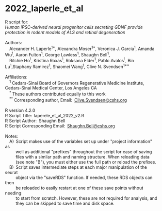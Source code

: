 # 2022_laperle_et_al
R script for:<br/>
*Human iPSC-derived neural progenitor cells secreting GDNF provide protection in rodent models of ALS and retinal degeneration*<br/>
<br/>
Authors:<br/>
&ensp;&ensp;Alexander H. Laperle<sup>1\*</sup>, Alexandra Moser<sup>1\*</sup>, Veronica J. Garcia<sup>1</sup>, Amanda Wu<sup>1</sup>, Aaron Fulton<sup>1</sup>, George Lawless<sup>1</sup>, Shaughn Bell<sup>1</sup>,<br/>
&ensp;&ensp;Ritchie Ho<sup>1</sup>, Kristina Roxas<sup>1</sup>, Roksana Elder<sup>1</sup>, Pablo Avalos<sup>1</sup>, Bin Lu<sup>1</sup>,Staphany Ramirez<sup>1</sup>, Shaomei Wang<sup>1</sup>, Clive N. Svendsen<sup>1**</sup><br/>
<br/>
Affiliations:<br/>
&ensp;&ensp;<sup>1</sup> Cedars-Sinai Board of Governors Regenerative Medicine Institute, Cedars-Sinai Medical Center, Los Angeles CA<br/>
&ensp;&ensp;<sup>\*</sup> These authors contributed equally to this work<br/>
&ensp;&ensp;<sup>\**</sup> Corresponding author, Email:&ensp;Clive.Svendsen@cshs.org<br/>
<br/>
R version 4.2.0<br/>
R Script Title:&ensp;laperele_et_al_2022_v2.R<br/>
R Script Author:&ensp;Shaughn Bell<br/>
R Script Corresponding Email:&ensp;Shaughn.Bell@cshs.org<br/>
<br/>
Notes: <br/>
&ensp;&ensp;A)&ensp;Script makes use of the variables set up under "project information" as<br/>
&ensp;&ensp;&ensp;&ensp;&ensp;well as additional "prefixes" throughout the script for ease of saving<br/>
&ensp;&ensp;&ensp;&ensp;&ensp;files with a similar path and naming structure.  When reloading data <br/>
&ensp;&ensp;&ensp;&ensp;&ensp;(see note "B"), you must either use the full path or reload the prefixes.<br/>
&ensp;&ensp;B)&ensp;Script saves intermediate steps at each major manipulation of the seurat<br/>
&ensp;&ensp;&ensp;&ensp;&ensp;object via the "saveRDS" function.  If needed, these RDS objects can then<br/>
&ensp;&ensp;&ensp;&ensp;&ensp;be reloaded to easily restart at one of these save points without needing<br/> 
&ensp;&ensp;&ensp;&ensp;&ensp;to start from scratch.  However, these are not required for analysis, and<br/>
&ensp;&ensp;&ensp;&ensp;&ensp;they can be skipped to save time and disk space.
